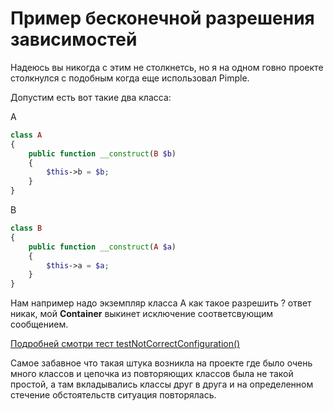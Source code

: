 # Пример бесконечной разрешения зависимостей

Надеюсь вы никогда с этим не столкнетсь, но я на одном говно проекте столкнулся с подобным когда еще использовал Pimple.

Допустим есть вот такие два класса:

А

```php
class A
{
    public function __construct(B $b)
    {
        $this->b = $b;
    }
}
```

B
```php
class B
{
    public function __construct(A $a)
    {
        $this->a = $a;
    }
}
```

Нам например надо экземпляр класса А как такое разрешить ? ответ никак, мой **Container** выкинет 
исключение соответсвующим сообщением.

[Подробней смотри тест testNotCorrectConfiguration()](../test/Unit/ContainerTest.php)

Самое забавное что такая штука возникла на проекте где было очень много классов и цепочка из повторяющих классов была 
не такой простой, а там вкладывались классы друг в друга и на определенном стечение обстоятельств ситуация повторялась.